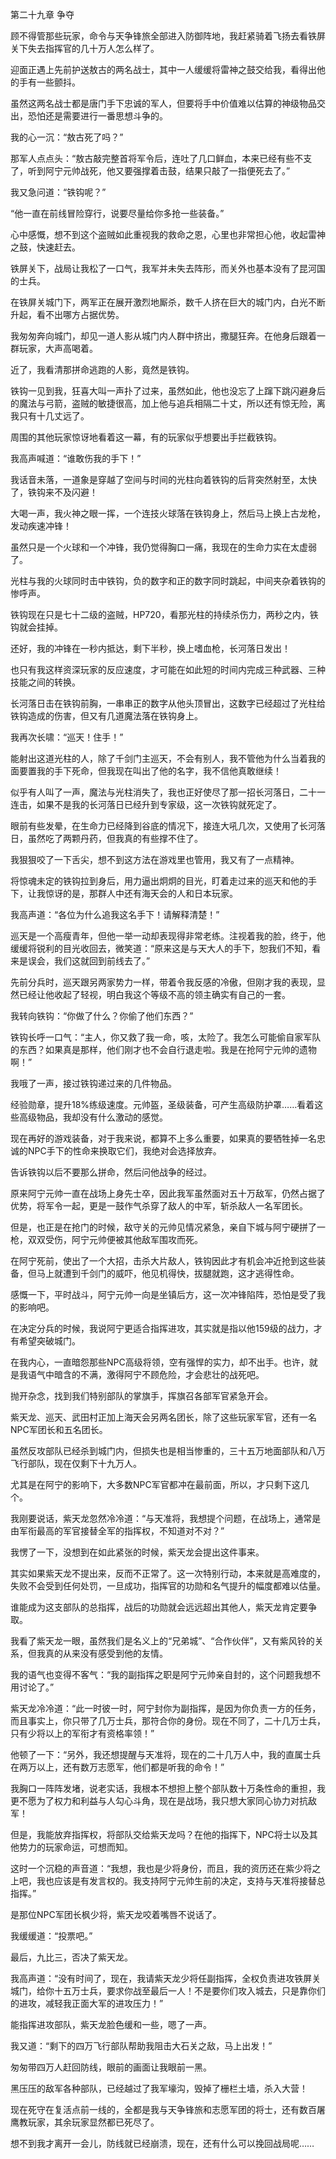 第二十九章 争夺


顾不得管那些玩家，命令与天争锋旅全部进入防御阵地，我赶紧骑着飞扬去看铁屏关下失去指挥官的几十万人怎么样了。

迎面正遇上先前护送敖古的两名战士，其中一人缓缓将雷神之鼓交给我，看得出他的手有一些颤抖。

虽然这两名战士都是唐门手下忠诚的军人，但要将手中价值难以估算的神级物品交出，恐怕还是需要进行一番思想斗争的。

我的心一沉：“敖古死了吗？”

那军人点点头：“敖古敲完整首将军令后，连吐了几口鲜血，本来已经有些不支了，听到阿宁元帅战死，他又要强撑着击鼓，结果只敲了一指便死去了。”

我又急问道：“铁钩呢？”

“他一直在前线冒险穿行，说要尽量给你多抢一些装备。”

心中感慨，想不到这个盗贼如此重视我的救命之恩，心里也非常担心他，收起雷神之鼓，快速赶去。

铁屏关下，战局让我松了一口气，我军并未失去阵形，而关外也基本没有了昆河国的士兵。

在铁屏关城门下，两军正在展开激烈地厮杀，数千人挤在巨大的城门内，白光不断升起，看不出哪方占据优势。

我匆匆奔向城门，却见一道人影从城门内人群中挤出，撒腿狂奔。在他身后跟着一群玩家，大声高喝着。

近了，我看清那拼命逃跑的人影，竟然是铁钩。

铁钩一见到我，狂喜大叫一声扑了过来，虽然如此，他也没忘了上蹿下跳闪避身后的魔法与弓箭，盗贼的敏捷很高，加上他与追兵相隔二十丈，所以还有惊无险，离我只有十几丈远了。

周围的其他玩家惊讶地看着这一幕，有的玩家似乎想要出手拦截铁钩。

我高声喊道：“谁敢伤我的手下！”

我话音未落，一道象是穿越了空间与时间的光柱向着铁钩的后背突然射至，太快了，铁钩来不及闪避！

大喝一声，我火神之眼一挥，一个连技火球落在铁钩身上，然后马上换上古龙枪，发动疾速冲锋！

虽然只是一个火球和一个冲锋，我仍觉得胸口一痛，我现在的生命力实在太虚弱了。

光柱与我的火球同时击中铁钩，负的数字和正的数字同时跳起，中间夹杂着铁钩的惨呼声。

铁钩现在只是七十二级的盗贼，HP720，看那光柱的持续杀伤力，两秒之内，铁钩就会挂掉。

还好，我的冲锋在一秒内抵达，剩下半秒，换上嗜血枪，长河落日发出！

也只有我这样资深玩家的反应速度，才可能在如此短的时间内完成三种武器、三种技能之间的转换。

长河落日击在铁钩前胸，一串串正的数字从他头顶冒出，这数字已经超过了光柱给铁钩造成的伤害，但又有几道魔法落在铁钩身上。

我再次长啸：“巡天！住手！”

能射出这道光柱的人，除了千剑门主巡天，不会有别人，我不管他为什么当着我的面要置我的手下死命，但我现在叫出了他的名字，我不信他真敢继续！

似乎有人叫了一声，魔法与光柱消失了，我也正好使尽了那一招长河落日，二十一连击，如果不是我的长河落日已经升到专家级，这一次铁钩就死定了。

眼前有些发晕，在生命力已经降到谷底的情况下，接连大吼几次，又使用了长河落日，虽然吃了两颗丹药，但我真的有些撑不住了。

我狠狠咬了一下舌尖，想不到这方法在游戏里也管用，我又有了一点精神。

将惊魂未定的铁钩拉到身后，用力逼出炯炯的目光，盯着走过来的巡天和他的手下，让我惊讶的是，那群人中还有海天会的人和日本玩家。

我高声道：“各位为什么追我这名手下！请解释清楚！”

巡天是一个高瘦青年，但他一举一动却表现得非常老练。注视着我的脸，终于，他缓缓将锐利的目光收回去，微笑道：“原来这是与天大人的手下，恕我们不知，看来是误会，我们这就回到前线去了。”

先前分兵时，巡天跟另两家势力一样，带着令我反感的冷傲，但刚才我的表现，显然已经让他收起了轻视，明白我这个等级不高的领主确实有自己的一套。

我转向铁钩：“你做了什么？你偷了他们东西？”

铁钩长呼一口气：“主人，你又救了我一命，咳，太险了。我怎么可能偷自家军队的东西？如果真是那样，他们刚才也不会自行退走啦。我是在抢阿宁元帅的遗物啊！”

我哦了一声，接过铁钩递过来的几件物品。

经验勋章，提升18%练级速度。元帅盔，圣级装备，可产生高级防护罩……看着这些高级物品，我却没有什么激动的感觉。

现在再好的游戏装备，对于我来说，都算不上多么重要，如果真的要牺牲掉一名忠诚的NPC手下的性命来换取它们，我绝对会选择放弃。

告诉铁钩以后不要那么拼命，然后问他战争的经过。

原来阿宁元帅一直在战场上身先士卒，因此我军虽然面对五十万敌军，仍然占据了优势，将军令一起，更是一鼓作气杀穿了敌人的中军，斩杀敌人一名军团长。

但是，也正是在抢门的时候，敌守关的元帅见情况紧急，亲自下城与阿宁硬拼了一枪，双双受伤，阿宁元帅便被其他敌军围攻而死。

在阿宁死前，使出了一个大招，击杀大片敌人，铁钩因此才有机会冲近抢到这些装备，但马上就遭到千剑门的威吓，他见机得快，拔腿就跑，这才逃得性命。

感慨一下，平时战斗，阿宁元帅一向是坐镇后方，这一次冲锋陷阵，恐怕是受了我的影响吧。

在决定分兵的时候，我说阿宁更适合指挥进攻，其实就是指以他159级的战力，才有希望突破城门。

在我内心，一直暗怨那些NPC高级将领，空有强悍的实力，却不出手。也许，就是我语气中暗含的不满，激得阿宁不顾危险，才会悲壮的战死吧。

抛开杂念，找到我们特别部队的掌旗手，挥旗召各部军官紧急开会。

紫天龙、巡天、武田村正加上海天会另两名团长，除了这些玩家军官，还有一名NPC军团长和五名团长。

虽然反攻部队已经杀到城门内，但损失也是相当惨重的，三十五万地面部队和八万飞行部队，现在仅剩下十九万人。

尤其是在阿宁的影响下，大多数NPC军官都冲在最前面，所以，才只剩下这几个。

我刚要说话，紫天龙忽然冷冷道：“与天准将，我想提个问题，在战场上，通常是由军衔最高的军官接替全军的指挥权，不知道对不对？”

我愣了一下，没想到在如此紧张的时候，紫天龙会提出这件事来。

其实如果紫天龙不提出来，反而不正常了。这一次特别行动，本来就是高难度的，失败不会受到任何处罚，一旦成功，指挥官的功勋和名气提升的幅度都难以估量。

谁能成为这支部队的总指挥，战后的功勋就会远远超出其他人，紫天龙肯定要争取。

我看了紫天龙一眼，虽然我们是名义上的“兄弟城”、“合作伙伴”，又有紫风铃的关系，但我真的从来没有感受到他的友情。

我的语气也变得不客气：“我的副指挥之职是阿宁元帅亲自封的，这个问题我想不用讨论了。”

紫天龙冷冷道：“此一时彼一时，阿宁封你为副指挥，是因为你负责一方的任务，而且事实上，你只带了几万士兵，那符合你的身份。现在不同了，二十几万士兵，只有少将以上的军衔才有资格率领！”

他顿了一下：“另外，我还想提醒与天准将，现在的二十几万人中，我的直属士兵在两万以上，还有数万志愿军，他们都是听我的命令！”

我胸口一阵阵发堵，说老实话，我根本不想担上整个部队数十万条性命的重担，我更不愿为了权力和利益与人勾心斗角，现在是战场，我只想大家同心协力对抗敌军！

但是，我能放弃指挥权，将部队交给紫天龙吗？在他的指挥下，NPC将士以及其他势力的玩家命运，可想而知。

这时一个沉稳的声音道：“我想，我也是少将身份，而且，我的资历还在紫少将之上吧，我也应该是有发言权的。我支持阿宁元帅生前的决定，支持与天准将接替总指挥。”

是那位NPC军团长枫少将，紫天龙咬着嘴唇不说话了。

我缓缓道：“投票吧。”

最后，九比三，否决了紫天龙。

我高声道：“没有时间了，现在，我请紫天龙少将任副指挥，全权负责进攻铁屏关城门，给你十五万士兵，要求你战至最后一人！不是要你们攻入城去，只是靠你们的进攻，减轻我正面大军的进攻压力！”

能指挥进攻部队，紫天龙脸色缓和一些，嗯了一声。

我又道：“剩下的四万飞行部队帮助我阻击大石关之敌，马上出发！”

匆匆带四万人赶回防线，眼前的画面让我眼前一黑。

黑压压的敌军各种部队，已经越过了我军壕沟，毁掉了栅栏土墙，杀入大营！

现在死守在复活点前一线的，全都是我与天争锋旅和志愿军团的将士，还有数百屠鹰教玩家，其余玩家显然都已死尽了。

想不到我才离开一会儿，防线就已经崩溃，现在，还有什么可以挽回战局呢……





